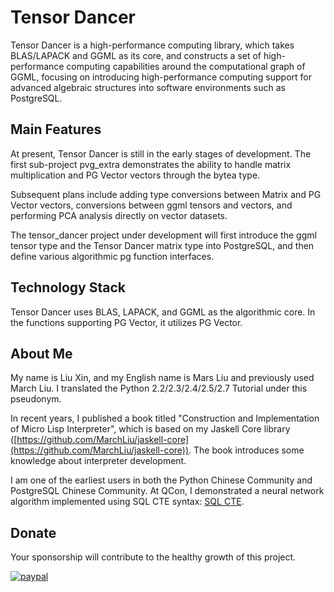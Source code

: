 # Tensor Dancer

Tensor Dancer is a high-performance computing library, which takes BLAS/LAPACK and GGML as its core, and constructs a
set of high-performance computing capabilities around the computational graph of GGML, focusing on introducing
high-performance computing support for advanced algebraic structures into software environments such as PostgreSQL.

## Main Features

At present, Tensor Dancer is still in the early stages of development. The first sub-project pvg_extra demonstrates the
ability to handle matrix multiplication and PG Vector vectors through the bytea type.

Subsequent plans include adding type conversions between Matrix and PG Vector vectors, conversions between ggml tensors
and vectors, and performing PCA analysis directly on vector datasets.

The tensor_dancer project under development will first introduce the ggml tensor type and the Tensor Dancer matrix type
into PostgreSQL, and then define various algorithmic pg function interfaces.

## Technology Stack

Tensor Dancer uses BLAS, LAPACK, and GGML as the algorithmic core. In the functions supporting PG Vector, it utilizes PG
Vector.

## About Me

My name is Liu Xin, and my English name is Mars Liu and previously used March Liu. I translated the Python
2.2/2.3/2.4/2.5/2.7 Tutorial under this pseudonym.

In recent years, I published a book titled "Construction and Implementation of Micro Lisp Interpreter", which is based
on my Jaskell Core library ([https://github.com/MarchLiu/jaskell-core](https://github.com/MarchLiu/jaskell-core)). The
book introduces some knowledge about interpreter development.

I am one of the earliest users in both the Python Chinese Community and PostgreSQL Chinese Community. At QCon, I
demonstrated a neural network algorithm implemented using SQL CTE
syntax: [SQL CTE](https://github.com/MarchLiu/qcon2019shanghai/tree/master/sql-cte).

## Donate

Your sponsorship will contribute to the healthy growth of this project.

[![paypal](https://www.paypalobjects.com/en_US/i/btn/btn_donateCC_LG.gif)](https://www.paypal.com/paypalme/marsliuzero)